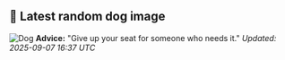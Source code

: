 ## 🐶 Latest random dog image
![Dog](https://images.dog.ceo/breeds/greyhound-italian/n02091032_7499.jpg)
**Advice:** "Give up your seat for someone who needs it."
*Updated: 2025-09-07 16:37 UTC*
